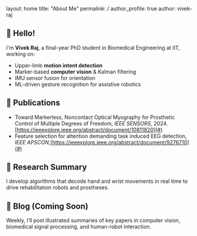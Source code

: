 layout:  home
title:   "About Me"
permalink: /
author_profile: true
author:   vivek-raj


## 👋 Hello!

I'm **Vivek Raj**, a final-year PhD student in Biomedical Engineering at IIT, working on:

- Upper-limb **motion intent detection**
- Marker-based **computer vision** & Kalman filtering  
- IMU sensor fusion for orientation  
- ML-driven gesture recognition for assistive robotics  

## 📝 Publications

- Toward Markerless, Noncontact Optical Myography for Prosthetic Control of Multiple Degrees of Freedom, *IEEE SENSORS*, 2024. [https://ieeexplore.ieee.org/abstract/document/10811820](#)
- Feature selection for attention demanding task induced EEG detection, *IEEE APSCON*,[https://ieeexplore.ieee.org/abstract/document/9276710](#)

## 🔬 Research Summary

I develop algorithms that decode hand and wrist movements in real time to drive rehabilitation robots and prostheses.

## 💬 Blog (Coming Soon)

Weekly, I’ll post illustrated summaries of key papers in computer vision, biomedical signal processing, and human-robot interaction.
